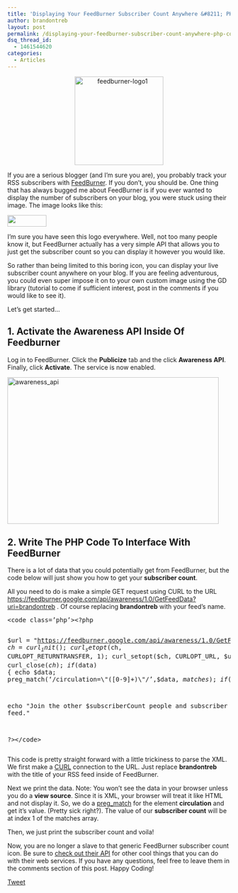 ```yaml
---
title: 'Displaying Your FeedBurner Subscriber Count Anywhere &#8211; PHP Coding Tutorial'
author: brandontreb
layout: post
permalink: /displaying-your-feedburner-subscriber-count-anywhere-php-coding-tutorial
dsq_thread_id:
  - 1461544620
categories:
  - Articles
---
```

<center>
  <a href="http://feedburner.com"><img src="http://brandontreb.com/wp-content/uploads/2009/08/feedburner-logo1.png" alt="feedburner-logo1" title="feedburner-logo1" width="200" height="200" class="alignnone size-full wp-image-438" /></a>
</center>

If you are a serious blogger (and I&#8217;m sure you are), you probably track your RSS subscribers with [FeedBurner][1]. If you don&#8217;t, you should be. One thing that has always bugged me about FeedBurner is if you ever wanted to display the number of subscribers on your blog, you were stuck using their image. The image looks like this:

[<img style="border:0" src="http://feeds.feedburner.com/~fc/brandontreb?bg=99ccff&fg=444444&anim=0" alt="" width="88" height="26" />][2]

I&#8217;m sure you have seen this logo everywhere. Well, not too many people know it, but FeedBurner actually has a very simple API that allows you to just get the subscriber count so you can display it however you would like.

So rather than being limited to this boring icon, you can display your live subscriber count anywhere on your blog. If you are feeling adventurous, you could even super impose it on to your own custom image using the GD library (tutorial to come if sufficient interest, post in the comments if you would like to see it).

Let&#8217;s get started&#8230;

## 1. Activate the Awareness API Inside Of Feedburner

Log in to FeedBurner. Click the **Publicize** tab and the click **Awareness API**. Finally, click **Activate**. The service is now enabled.

[<img class="alignnone size-full wp-image-420" title="awareness_api" src="http://brandontreb.com/wp-content/uploads/2009/08/awareness_api.jpg" alt="awareness_api" width="477" height="331" />][3]

## 2. Write The PHP Code To Interface With FeedBurner

There is a lot of data that you could potentially get from FeedBurner, but the code below will just show you how to get your **subscriber count**.

All you need to do is make a simple GET request using CURL to the URL https://feedburner.google.com/api/awareness/1.0/GetFeedData?uri=brandontreb . Of course replacing **brandontreb** with your feed&#8217;s name.

<div>
  <pre>&lt;code class=’php’>&lt;?php

$url    = "https://feedburner.google.com/api/awareness/1.0/GetFeedData?uri=brandontreb";
$ch     = curl_init();
curl_setopt($ch, CURLOPT_RETURNTRANSFER, 1);
curl_setopt($ch, CURLOPT_URL, $url);
$data = curl_exec($ch); 
curl_close($ch);        
if ($data) {
    echo $data;
    preg_match(‘/circulation=\"([0-9]+)\"/’,$data, $matches);
    if ($matches[1] != 0) {
        $subscriberCount = $matches[1];
    }
}

echo "Join the other $subscriberCount people and subscriber to my RSS feed."

?&gt;&lt;/code></pre>
</div>

This code is pretty straight forward with a little trickiness to parse the XML. We first make a [CURL][4] connection to the URL. Just replace **brandontreb** with the title of your RSS feed inside of FeedBurner.

Next we print the data. Note: You won&#8217;t see the data in your browser unless you do a **view source**. Since it is XML, your browser will treat it like HTML and not display it. So, we do a [preg_match][5] for the element **circulation** and get it&#8217;s value. (Pretty sick right?). The value of our **subscriber count** will be at index 1 of the matches array.

Then, we just print the subscriber count and voila! 

Now, you are no longer a slave to that generic FeedBurner subscriber count icon. Be sure to [check out their API][6] for other cool things that you can do with their web services. If you have any questions, feel free to leave them in the comments section of this post. Happy Coding!

<div style="">
  <a href="http://twitter.com/share" class="twitter-share-button" data-count="horizontal" data-text="Displaying Your FeedBurner Subscriber Count Anywhere - PHP Coding Tutorial" data-url="http://brandontreb.com/displaying-your-feedburner-subscriber-count-anywhere-php-coding-tutorial"  data-via="brandontreb" data-related="brandontreb:">Tweet</a>
</div>

 [1]: http://feedburner.com
 [2]: http://feeds.feedburner.com/brandontreb
 [3]: http://brandontreb.com/wp-content/uploads/2009/08/awareness_api.jpg
 [4]: http://us3.php.net/curl
 [5]: http://us3.php.net/manual/en/function.preg-match.php
 [6]: http://code.google.com/apis/feedburner/awareness_api.html